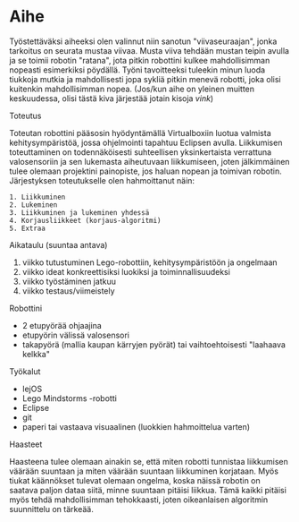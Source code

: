 # Aihe

Työstettäväksi aiheeksi olen valinnut niin sanotun "viivaseuraajan", jonka tarkoitus on seurata mustaa viivaa. Musta viiva tehdään mustan teipin avulla ja se toimii robotin "ratana", jota pitkin robottini kulkee mahdollisimman nopeasti esimerkiksi pöydällä. Työni tavoitteeksi tuleekin minun luoda tiukkoja mutkia ja mahdollisesti jopa sykliä pitkin menevä robotti, joka olisi kuitenkin mahdollisimman nopea. (Jos/kun aihe on yleinen muitten keskuudessa, olisi tästä kiva järjestää jotain kisoja *vink*)


Toteutus

Toteutan robottini pääsosin hyödyntämällä Virtualboxiin luotua valmista kehitysympäristöä, jossa ohjelmointi tapahtuu Eclipsen avulla. Liikkumisen toteuttaminen on todennäköisesti suhteellisen yksinkertaista verrattuna valosensoriin ja sen lukemasta aiheutuvaan liikkumiseen, joten jälkimmäinen tulee olemaan projektini painopiste, jos haluan nopean ja toimivan robotin. Järjestyksen toteutukselle olen hahmoittanut näin: 

	1. Liikkuminen
	2. Lukeminen
	3. Liikkuminen ja lukeminen yhdessä
	4. Korjausliikkeet (korjaus-algoritmi)
	5. Extraa


Aikataulu (suuntaa antava)

1. viikko tutustuminen Lego-robottiin, kehitysympäristöön ja ongelmaan
2. viikko ideat konkreettisiksi luokiksi ja toiminnallisuudeksi
3. viikko työstäminen jatkuu
4. viikko testaus/viimeistely


Robottini

- 2 etupyörää ohjaajina
- etupyörin välissä valosensori
- takapyörä (mallia kaupan kärryjen pyörät) tai vaihtoehtoisesti "laahaava kelkka"


Työkalut

 - lejOS
 - Lego Mindstorms -robotti
 - Eclipse
 - git
 - paperi tai vastaava visuaalinen (luokkien hahmoittelua varten)


Haasteet

Haasteena tulee olemaan ainakin se, että miten robotti tunnistaa liikkumisen väärään suuntaan ja miten väärään suuntaan liikkuminen korjataan. Myös tiukat käännökset tulevat olemaan ongelma, koska näissä robotin on saatava paljon dataa siitä, minne suuntaan pitäisi liikkua. Tämä kaikki pitäisi myös tehdä mahdollisimman tehokkaasti, joten oikeanlaisen algoritmin suunnittelu on tärkeää. 





